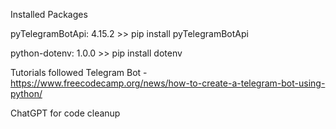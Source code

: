 Installed Packages

pyTelegramBotApi: 4.15.2 >> pip install pyTelegramBotApi

python-dotenv: 1.0.0 >> pip install dotenv




Tutorials followed
Telegram Bot - https://www.freecodecamp.org/news/how-to-create-a-telegram-bot-using-python/


ChatGPT for code cleanup
